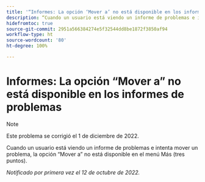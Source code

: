 ```yaml
---
title: '“Informes: La opción ‘Mover a’ no está disponible en los informes de problemas”'
description: “Cuando un usuario está viendo un informe de problemas e intenta mover un problema, la opción Mover a no está disponible en el menú Más (tres puntos)”.
hidefromtoc: true
source-git-commit: 2951a566384274e5f32544dd8be1872f3850af94
workflow-type: ht
source-wordcount: '80'
ht-degree: 100%

---
```



# Informes: La opción “Mover a” no está disponible en los informes de problemas

>[!NOTE]
>
>Este problema se corrigió el 1 de diciembre de 2022.

Cuando un usuario está viendo un informe de problemas e intenta mover un problema, la opción “Mover a” no está disponible en el menú Más (tres puntos).

_Notificado por primera vez el 12 de octubre de 2022._

